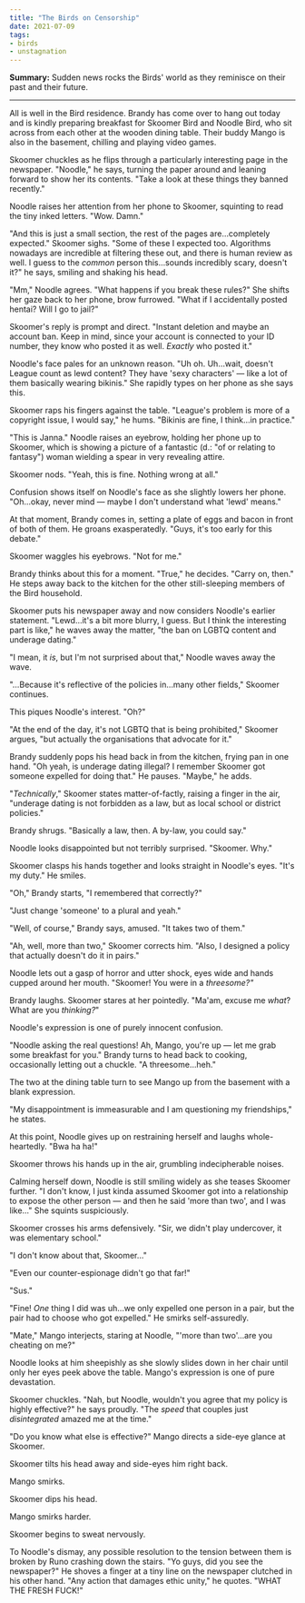 ```yaml
---
title: "The Birds on Censorship"
date: 2021-07-09
tags:
- birds
- unstagnation
---
```


**Summary:** Sudden news rocks the Birds' world as they reminisce on their past and their future.

<!-- more -->

---

All is well in the Bird residence. Brandy has come over to hang out today and is kindly preparing breakfast for Skoomer Bird and Noodle Bird, who sit across from each other at the wooden dining table. Their buddy Mango is also in the basement, chilling and playing video games.

Skoomer chuckles as he flips through a particularly interesting page in the newspaper. "Noodle," he says, turning the paper around and leaning forward to show her its contents. "Take a look at these things they banned recently."

Noodle raises her attention from her phone to Skoomer, squinting to read the tiny inked letters. "Wow. Damn."

"And this is just a small section, the rest of the pages are…completely expected." Skoomer sighs. "Some of these I expected too. Algorithms nowadays are incredible at filtering these out, and there is human review as well. I guess to the *common* person this…sounds incredibly scary, doesn't it?" he says, smiling and shaking his head.

"Mm," Noodle agrees. "What happens if you break these rules?" She shifts her gaze back to her phone, brow furrowed. "What if I accidentally posted hentai? Will I go to jail?"

Skoomer's reply is prompt and direct. "Instant deletion and maybe an account ban. Keep in mind, since your account is connected to your ID number, they know who posted it as well. *Exactly* who posted it."

Noodle's face pales for an unknown reason. "Uh oh. Uh…wait, doesn't League count as lewd content? They have 'sexy characters' — like a lot of them basically wearing bikinis." She rapidly types on her phone as she says this.

Skoomer raps his fingers against the table. "League's problem is more of a copyright issue, I would say," he hums. "Bikinis are fine, I think…in practice."

"This is Janna." Noodle raises an eyebrow, holding her phone up to Skoomer, which is showing a picture of a fantastic (d.: "of or relating to fantasy") woman wielding a spear in very revealing attire.

Skoomer nods. "Yeah, this is fine. Nothing wrong at all."

Confusion shows itself on Noodle's face as she slightly lowers her phone. "Oh…okay, never mind — maybe I don't understand what 'lewd' means."

At that moment, Brandy comes in, setting a plate of eggs and bacon in front of both of them. He groans exasperatedly. "Guys, it's too early for this debate."

Skoomer waggles his eyebrows. "Not for me."

Brandy thinks about this for a moment. "True," he decides. "Carry on, then." He steps away back to the kitchen for the other still-sleeping members of the Bird household.

Skoomer puts his newspaper away and now considers Noodle's earlier statement. "Lewd…it's a bit more blurry, I guess. But I think the interesting part is like," he waves away the matter, "the ban on LGBTQ content and underage dating."

"I mean, it *is*, but I'm not surprised about that," Noodle waves away the wave.

"…Because it's reflective of the policies in…many other fields," Skoomer continues.

This piques Noodle's interest. "Oh?"

"At the end of the day, it's not LGBTQ that is being prohibited," Skoomer argues, "but actually the organisations that advocate for it."

Brandy suddenly pops his head back in from the kitchen, frying pan in one hand. "Oh yeah, is underage dating illegal? I remember Skoomer got someone expelled for doing that." He pauses. "Maybe," he adds.

"*Technically*," Skoomer states matter-of-factly, raising a finger in the air, "underage dating is not forbidden as a law, but as local school or district policies."

Brandy shrugs. "Basically a law, then. A by-law, you could say."

Noodle looks disappointed but not terribly surprised. "Skoomer. Why."

Skoomer clasps his hands together and looks straight in Noodle's eyes. "It's my duty." He smiles.

"Oh," Brandy starts, "I remembered that correctly?"

"Just change 'someone' to a plural and yeah."

"Well, of course," Brandy says, amused. "It takes two of them."

"Ah, well, more than two," Skoomer corrects him. "Also, I designed a policy that actually doesn't do it in pairs."

Noodle lets out a gasp of horror and utter shock, eyes wide and hands cupped around her mouth. "Skoomer! You were in a *threesome?"*

Brandy laughs. Skoomer stares at her pointedly. "Ma'am, excuse me *what*? What are you *thinking?*"

Noodle's expression is one of purely innocent confusion.

"Noodle asking the real questions! Ah, Mango, you're up — let me grab some breakfast for you." Brandy turns to head back to cooking, occasionally letting out a chuckle. "A threesome…heh."

The two at the dining table turn to see Mango up from the basement with a blank expression.

"My disappointment is immeasurable and I am questioning my friendships," he states.

At this point, Noodle gives up on restraining herself and laughs whole-heartedly. "Bwa ha ha!"

Skoomer throws his hands up in the air, grumbling indecipherable noises.

Calming herself down, Noodle is still smiling widely as she teases Skoomer further. "I don't know, I just kinda assumed Skoomer got into a relationship to expose the other person — and then he said 'more than two', and I was like…" She squints suspiciously.

Skoomer crosses his arms defensively. "Sir, we didn't play undercover, it was elementary school."

"I don't know about that, Skoomer…"

"Even our counter-espionage didn't go that far!"

"Sus."

"Fine! *One* thing I did was uh…we only expelled one person in a pair, but the pair had to choose who got expelled." He smirks self-assuredly.

"Mate," Mango interjects, staring at Noodle, "'more than two'…are you cheating on me?"

Noodle looks at him sheepishly as she slowly slides down in her chair until only her eyes peek above the table. Mango's expression is one of pure devastation.

Skoomer chuckles. "Nah, but Noodle, wouldn't you agree that my policy is highly effective?" he says proudly. "The *speed* that couples just *disintegrated* amazed me at the time."

"Do you know what else is effective?" Mango directs a side-eye glance at Skoomer.

Skoomer tilts his head away and side-eyes him right back.

Mango smirks.

Skoomer dips his head.

Mango smirks harder.

Skoomer begins to sweat nervously.

To Noodle's dismay, any possible resolution to the tension between them is broken by Runo crashing down the stairs. "Yo guys, did you see the newspaper?" He shoves a finger at a tiny line on the newspaper clutched in his other hand. "Any action that damages ethic unity," he quotes. "WHAT THE FRESH FUCK!"